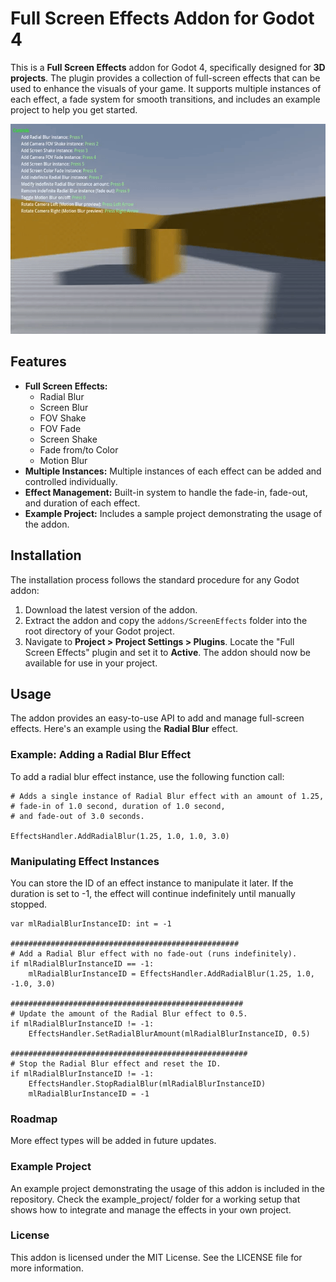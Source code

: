 # Full Screen Effects Addon for Godot 4

This is a **Full Screen Effects** addon for Godot 4, specifically designed for **3D projects**. The plugin provides a collection of full-screen effects that can be used to enhance the visuals of your game. It supports multiple instances of each effect, a fade system for smooth transitions, and includes an example project to help you get started.

![Alt text](./preview.gif)

## Features

- **Full Screen Effects:**
  - Radial Blur
  - Screen Blur
  - FOV Shake
  - FOV Fade
  - Screen Shake
  - Fade from/to Color
  - Motion Blur
- **Multiple Instances:** 
  Multiple instances of each effect can be added and controlled individually.
- **Effect Management:**
  Built-in system to handle the fade-in, fade-out, and duration of each effect.
- **Example Project:**
  Includes a sample project demonstrating the usage of the addon.

## Installation

The installation process follows the standard procedure for any Godot addon:

1. Download the latest version of the addon.
2. Extract the addon and copy the `addons/ScreenEffects` folder into the root directory of your Godot project.
3. Navigate to **Project > Project Settings > Plugins**. Locate the "Full Screen Effects" plugin and set it to **Active**.
The addon should now be available for use in your project.

## Usage

The addon provides an easy-to-use API to add and manage full-screen effects. Here's an example using the **Radial Blur** effect.

### Example: Adding a Radial Blur Effect

To add a radial blur effect instance, use the following function call:

```gdscript
# Adds a single instance of Radial Blur effect with an amount of 1.25, 
# fade-in of 1.0 second, duration of 1.0 second, 
# and fade-out of 3.0 seconds.

EffectsHandler.AddRadialBlur(1.25, 1.0, 1.0, 3.0)
```

### Manipulating Effect Instances

You can store the ID of an effect instance to manipulate it later. If the duration is set to -1, the effect will continue indefinitely until manually stopped.

```gdscript
var mlRadialBlurInstanceID: int = -1

###################################################
# Add a Radial Blur effect with no fade-out (runs indefinitely).
if mlRadialBlurInstanceID == -1:
    mlRadialBlurInstanceID = EffectsHandler.AddRadialBlur(1.25, 1.0, -1.0, 3.0)

####################################################
# Update the amount of the Radial Blur effect to 0.5.
if mlRadialBlurInstanceID != -1:
    EffectsHandler.SetRadialBlurAmount(mlRadialBlurInstanceID, 0.5)

#####################################################
# Stop the Radial Blur effect and reset the ID.
if mlRadialBlurInstanceID != -1:
    EffectsHandler.StopRadialBlur(mlRadialBlurInstanceID)
    mlRadialBlurInstanceID = -1

```

### Roadmap

More effect types will be added in future updates.

### Example Project

An example project demonstrating the usage of this addon is included in the repository. Check the example_project/ folder for a working setup that shows how to integrate and manage the effects in your own project.

### License
This addon is licensed under the MIT License. See the LICENSE file for more information.
